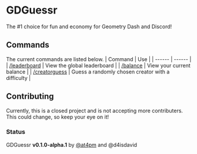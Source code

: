 # GDGuessr
The #1 choice for fun and economy for Geometry Dash and Discord!

## Commands
The current commands are listed below.
| Command | Use |
| ------ | ------ |
| [/leaderboard][LEADERBOARDSRC] | View the global leaderboard |
| [/balance][BALANCESRC] | View your current balance |
| [/creatorguess][CREATORSRC] | Guess a randomly chosen creator with a difficulty |

## Contributing
Currently, this is a closed project and is not accepting more contributers. This could change, so keep your eye on it!

### Status
GDGuessr **v0.1.0-alpha.1** by [@at4pm]("https://mewo.lol/profile") and @d4isdavid

[CREATORSRC]: <https://github.com/at4pm/gdguessr/blob/main/src/commands/guessing/creator.js>

[BALANCESRC]: <https://github.com/at4pm/gdguessr/blob/main/src/commands/economy/points.js>

[LEADERBOARDSRC]: <https://github.com/at4pm/gdguessr/blob/main/src/commands/economy/leaderboard.js>
